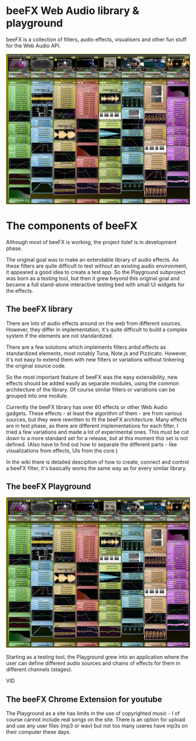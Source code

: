 # beeFX Web Audio library & playground

beeFX is a collection of filters, audio effects, visualisers and other fun stuff for the Web Audio API.

![image](https://github.com/setalosas/beefx/blob/main/doc/dem8.jpg)

# The components of beeFX

Although most of beeFX is working, the project itslef is in development phase.

The original goal was to make an extendable library of audio effects. As these filters are quite difficult to test without an existing audio environment, it appeared a good idea to create a test app. So the Playground subproject was born as a testing tool, but then it grew beyond this original goal and became a full stand-alone interactive testing bed with small Ui widgets for the effects.

## The beeFX library

There are lots of audio effects around on the web from different sources. However, they differ in implementation, it's quite difficult to build a complex system if the elements are not standardized.

There are a few solutions which implements filters anbd effects as standardized elements, most notably Tuna, Note.js and Pizzicato. However, it's not easy to extend them with new filters or variations without tinkering the original source code.

So the most important feature of beeFX was the easy extensibility, new effects should be added easily as separate modules, using the common architecture of the library. Of course similar filters or variations can be grouped into one module.

Currently the beeFX library has over 60 effects or other Web Audio gadgets. These effects - at least the algorithm of them - are from various sources, but they were rewritten to fit the beeFX architecture. Many effects are in test phase, as there are different implementations for each filter, I tried a few variations and made a lot of experimental ones. This must be cut down to a more standard set for a release, but at this moment this set is not defined. (Also have to find out how to separate the different parts - like visualizations from effects, UIs from the core.)

In the wiki there is detailed desciption of how to create, connect and control a beeFX filter, it's basically works the same way as for every similar library.

## The beeFX Playground

![image](https://github.com/setalosas/beefx/blob/main/readme/dem8.jpg)

Starting as a testing tool, the Playground grew into an application where the user can define different audio sources and chains of effects for them in different channels (stages).

VID

## The beeFX Chrome Extension for youtube

The Playground as a site has limits in the use of copyrighted music - I of course cannot include real songs on the site. There is an option for upload and use any user files (mp3 or wav) but not too many useres have mp3s on their computer these days. 
